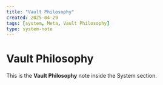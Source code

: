 ```yaml
---
title: "Vault Philosophy"
created: 2025-04-29
tags: [system, Meta, Vault Philosophy]
type: system-note
---
```


# Vault Philosophy

This is the **Vault Philosophy** note inside the System section.
